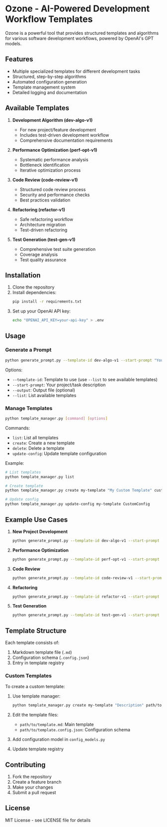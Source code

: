 # Ozone - AI-Powered Development Workflow Templates

Ozone is a powerful tool that provides structured templates and algorithms for various software development workflows, powered by OpenAI's GPT models.

## Features

- Multiple specialized templates for different development tasks
- Structured, step-by-step algorithms
- Automated configuration generation
- Template management system
- Detailed logging and documentation

## Available Templates

1. **Development Algorithm (dev-algo-v1)**

   - For new project/feature development
   - Includes test-driven development workflow
   - Comprehensive documentation requirements

2. **Performance Optimization (perf-opt-v1)**

   - Systematic performance analysis
   - Bottleneck identification
   - Iterative optimization process

3. **Code Review (code-review-v1)**

   - Structured code review process
   - Security and performance checks
   - Best practices validation

4. **Refactoring (refactor-v1)**

   - Safe refactoring workflow
   - Architecture migration
   - Test-driven refactoring

5. **Test Generation (test-gen-v1)**
   - Comprehensive test suite generation
   - Coverage analysis
   - Test quality assurance

## Installation

1. Clone the repository
2. Install dependencies:
   ```bash
   pip install -r requirements.txt
   ```
3. Set up your OpenAI API key:
   ```bash
   echo "OPENAI_API_KEY=your-api-key" > .env
   ```

## Usage

### Generate a Prompt

```bash
python generate_prompt.py --template-id dev-algo-v1 --start-prompt "Your project description" --output output.md
```

Options:

- `--template-id`: Template to use (use `--list` to see available templates)
- `--start-prompt`: Your project/task description
- `--output`: Output file (optional)
- `--list`: List available templates

### Manage Templates

```bash
python template_manager.py [command] [options]
```

Commands:

- `list`: List all templates
- `create`: Create a new template
- `delete`: Delete a template
- `update-config`: Update template configuration

Example:

```bash
# List templates
python template_manager.py list

# Create template
python template_manager.py create my-template "My Custom Template" custom_template_v1

# Update config
python template_manager.py update-config my-template CustomConfig
```

## Example Use Cases

1. **New Project Development**

   ```bash
   python generate_prompt.py --template-id dev-algo-v1 --start-prompt "Create a REST API for user management with authentication"
   ```

2. **Performance Optimization**

   ```bash
   python generate_prompt.py --template-id perf-opt-v1 --start-prompt "Optimize database query performance in user service"
   ```

3. **Code Review**

   ```bash
   python generate_prompt.py --template-id code-review-v1 --start-prompt "Review authentication module for security best practices"
   ```

4. **Refactoring**

   ```bash
   python generate_prompt.py --template-id refactor-v1 --start-prompt "Refactor monolithic app into microservices"
   ```

5. **Test Generation**
   ```bash
   python generate_prompt.py --template-id test-gen-v1 --start-prompt "Generate test suite for payment processing module"
   ```

## Template Structure

Each template consists of:

1. Markdown template file (`.md`)
2. Configuration schema (`.config.json`)
3. Entry in template registry

### Custom Templates

To create a custom template:

1. Use template manager:

   ```bash
   python template_manager.py create my-template "Description" path/to/template
   ```

2. Edit the template files:

   - `path/to/template.md`: Main template
   - `path/to/template.config.json`: Configuration schema

3. Add configuration model in `config_models.py`

4. Update template registry

## Contributing

1. Fork the repository
2. Create a feature branch
3. Make your changes
4. Submit a pull request

## License

MIT License - see LICENSE file for details
